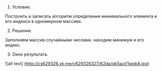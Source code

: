 1. Условие.

Построить и записать алгоритм определения минимального элемента и его
индекса в одномерном массиве. 

2. Решение.

Заполняем массив случайными числами. находим минимум и его индекс.

3. Окно результата.

![alt text] (http://cs629326.vk.me/v629326327/62da/qk5auV1wpkA.jpg)
